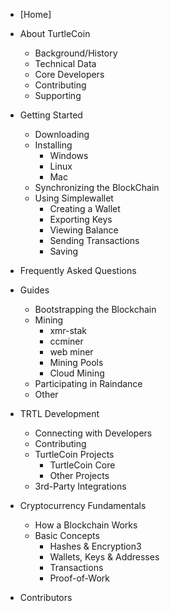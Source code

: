 - [Home]

- About TurtleCoin
  - Background/History
  - Technical Data
  - Core Developers
  - Contributing
  - Supporting

- Getting Started
  - Downloading
  - Installing
    - Windows
    - Linux
    - Mac
  - Synchronizing the BlockChain
  - Using Simplewallet
    - Creating a Wallet
    - Exporting Keys
    - Viewing Balance
    - Sending Transactions
    - Saving

- Frequently Asked Questions

- Guides
  - Bootstrapping the Blockchain
  - Mining
    - xmr-stak
    - ccminer
    - web miner
    - Mining Pools
    - Cloud Mining
  - Participating in Raindance
  - Other

- TRTL Development
  - Connecting with Developers
  - Contributing
  - TurtleCoin Projects
    - TurtleCoin Core
    - Other Projects
  - 3rd-Party Integrations

- Cryptocurrency Fundamentals
  - How a Blockchain Works
  - Basic Concepts
    - Hashes & Encryption3
    - Wallets, Keys & Addresses
    - Transactions
    - Proof-of-Work

- Contributors
